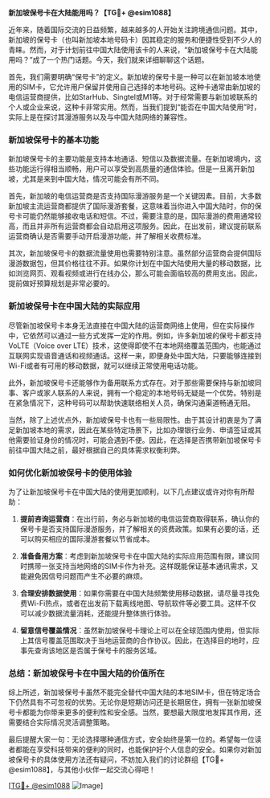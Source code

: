 **新加坡保号卡在大陆能用吗？【TG💪+ @esim1088】**

近年来，随着国际交流的日益频繁，越来越多的人开始关注跨境通信问题。其中，新加坡的保号卡（也叫新加坡本地号码卡）因其稳定的服务和便捷性受到不少人的青睐。然而，对于计划前往中国大陆使用该卡的人来说，“新加坡保号卡在大陆能用吗？”成了一个热门话题。今天，我们就来详细聊聊这个话题。

首先，我们需要明确“保号卡”的定义。新加坡的保号卡是一种可以在新加坡本地使用的SIM卡，它允许用户保留并使用自己选择的本地号码。这种卡通常由新加坡的电信运营商提供，比如StarHub、Singtel或M1等。对于经常需要与新加坡联系的个人或企业来说，这种卡非常实用。然而，当我们提到“能否在中国大陆使用”时，实际上是在探讨其漫游服务以及与中国大陆网络的兼容性。

### **新加坡保号卡的基本功能**

新加坡保号卡的主要功能是支持本地通话、短信以及数据流量。在新加坡境内，这些功能运行得相当顺畅，用户可以享受到高质量的通信体验。但是一旦离开新加坡，尤其是来到中国大陆，情况可能会有所不同。

首先，新加坡的电信运营商是否支持国际漫游服务是一个关键因素。目前，大多数新加坡主流运营商都提供了国际漫游套餐，这意味着当你进入中国大陆时，你的保号卡可能仍然能够接收电话和短信。不过，需要注意的是，国际漫游的费用通常较高，而且并非所有运营商都会自动启用这项服务。因此，在出发前，建议提前联系运营商确认是否需要手动开启漫游功能，并了解相关收费标准。

其次，新加坡保号卡的数据流量使用也需要特别注意。虽然部分运营商会提供国际漫游数据包，但其价格往往不菲。如果你计划在中国大陆使用大量的移动数据，比如浏览网页、观看视频或进行在线办公，那么可能会面临较高的费用支出。因此，提前做好预算规划是非常必要的。

### **新加坡保号卡在中国大陆的实际应用**

尽管新加坡保号卡本身无法直接在中国大陆的运营商网络上使用，但在实际操作中，它依然可以通过一些方式发挥一定的作用。例如，许多新加坡的保号卡都支持VoLTE（Voice over LTE）技术，这使得即使不在本地网络覆盖范围内，也能通过互联网实现语音通话和视频通话。这样一来，即便身处中国大陆，只要能够连接到Wi-Fi或者有可用的移动数据，就可以继续正常使用电话功能。

此外，新加坡保号卡还能够作为备用联系方式存在。对于那些需要保持与新加坡同事、客户或家人联系的人来说，拥有一个稳定的本地号码无疑是一个优势。特别是在紧急情况下，这种号码可以帮助快速联络相关人员，确保沟通渠道畅通无阻。

当然，除了上述优点外，新加坡保号卡也有一些局限性。由于其设计初衷是为了满足新加坡本地的需求，因此在某些特定场景下，比如办理银行业务、申请签证或其他需要验证身份的情况时，可能会遇到不便。因此，在选择是否携带新加坡保号卡前往中国大陆之前，最好根据自己的具体需求权衡利弊。

### **如何优化新加坡保号卡的使用体验**

为了让新加坡保号卡在中国大陆的使用更加顺利，以下几点建议或许对你有所帮助：

1. **提前咨询运营商**：在出行前，务必与新加坡的电信运营商取得联系，确认你的保号卡是否支持国际漫游服务，并了解相关的资费政策。如果有必要的话，还可以购买相应的国际漫游套餐以节省成本。
   
2. **准备备用方案**：考虑到新加坡保号卡在中国大陆的实际应用范围有限，建议同时携带一张支持当地网络的SIM卡作为补充。这样既能保证基本通讯需求，又能避免因信号问题而产生不必要的麻烦。

3. **合理安排数据使用**：如果你需要在中国大陆频繁使用移动数据，请尽量寻找免费Wi-Fi热点，或者在出发前下载离线地图、导航软件等必要工具。这样不仅可以减少数据流量消耗，还能提升整体旅行体验。

4. **留意信号覆盖情况**：虽然新加坡保号卡理论上可以在全球范围内使用，但实际上其信号覆盖范围取决于当地运营商的合作协议。因此，在选择目的地时，应事先查询该地区是否属于保号卡的服务区域。

### **总结：新加坡保号卡在中国大陆的价值所在**

综上所述，新加坡保号卡虽然不能完全替代中国大陆的本地SIM卡，但在特定场合下仍然具有不可忽视的优势。无论你是短期访问还是长期居住，拥有一张新加坡保号卡都能为你带来更多的便利性和安全感。当然，要想最大限度地发挥其作用，还需要结合实际情况灵活调整策略。

最后提醒大家一句：无论选择哪种通信方式，安全始终是第一位的。希望每一位读者都能在享受科技带来的便利的同时，也能保护好个人信息的安全。如果你对新加坡保号卡的具体使用方法还有疑问，不妨加入我们的讨论群组【TG💪+ @esim1088】，与其他小伙伴一起交流心得吧！

[[TG💪+ @esim1088](https://t.me/s/esim1088) ![Image](https://i.postimg.cc/4NQfJmqS/Snipaste-2025-05-13-00-14-12.png)]